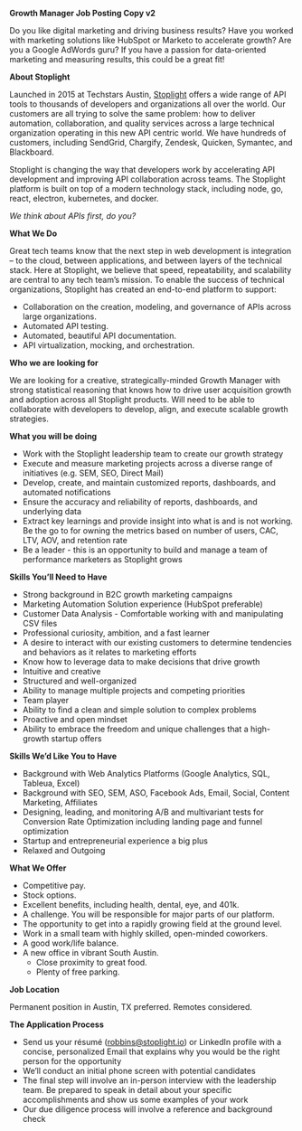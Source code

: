 **Growth Manager Job Posting Copy v2**

Do you like digital marketing and driving business results? Have you worked with marketing solutions like HubSpot or Marketo to accelerate growth? Are you a Google AdWords guru? If you have a passion for data-oriented marketing and measuring results, this could be a great fit!  

**About Stoplight**

Launched in 2015 at Techstars Austin, [Stoplight](https://stoplight.io) offers a wide range of API tools to thousands of developers and organizations all over the world. Our customers are all trying to solve the same problem: how to deliver automation, collaboration, and quality services across a large technical organization operating in this new API centric world. We have hundreds of customers, including SendGrid, Chargify, Zendesk, Quicken, Symantec, and Blackboard.

Stoplight is changing the way that developers work by accelerating API development and improving API collaboration across teams. The Stoplight platform is built on top of a modern technology stack, including node, go, react, electron, kubernetes, and docker.

*We think about APIs first, do you?*

**What We Do**

Great tech teams know that the next step in web development is integration – to the cloud, between applications, and between layers of the technical stack. Here at Stoplight, we believe that speed, repeatability, and scalability are central to any tech team’s mission. To enable the success of technical organizations, Stoplight has created an end-to-end platform to support:

* Collaboration on the creation, modeling, and governance of APIs across large organizations.
* Automated API testing.
* Automated, beautiful API documentation.
* API virtualization, mocking, and orchestration.

**Who we are looking for**

We are looking for a creative, strategically-minded Growth Manager with strong statistical reasoning that knows how to drive user acquisition growth and adoption across all Stoplight products. Will need to be able to collaborate with developers to develop, align, and execute scalable growth strategies.

**What you will be doing**

* Work with the Stoplight leadership team to create our growth strategy
* Execute and measure marketing projects across a diverse range of initiatives (e.g. SEM, SEO, Direct Mail) 
* Develop, create, and maintain customized reports, dashboards, and automated notifications 
* Ensure the accuracy and reliability of reports, dashboards, and underlying data 
* Extract key learnings and provide insight into what is and is not working. Be the go to for owning the metrics based on number of users, CAC, LTV, AOV, and retention rate 
* Be a leader - this is an opportunity to build and manage a team of performance marketers as Stoplight grows 

**Skills You’ll Need to Have**

* Strong background in B2C growth marketing campaigns 
* Marketing Automation Solution experience  (HubSpot preferable) 
* Customer Data Analysis - Comfortable working with and manipulating CSV files
* Professional curiosity, ambition, and a fast learner 
* A desire to interact with our existing customers to determine tendencies and behaviors as it relates to marketing efforts 
* Know how to leverage data to make decisions that drive growth 
* Intuitive and creative 
* Structured and well-organized
* Ability to manage multiple projects and competing priorities 
* Team player
* Ability to find a clean and simple solution to complex problems
* Proactive and open mindset
* Ability to embrace the freedom and unique challenges that a high-growth startup offers 

**Skills We’d Like You to Have**

* Background with Web Analytics Platforms (Google Analytics, SQL, Tableua, Excel) 
* Background with SEO, SEM, ASO, Facebook Ads, Email, Social, Content Marketing, Affiliates 
* Designing, leading, and monitoring A/B and multivariant tests for Conversion Rate Optimization including landing page and funnel optimization 
* Startup and entrepreneurial experience a big plus 
* Relaxed and Outgoing

**What We Offer**

* Competitive pay.
* Stock options.
* Excellent benefits, including health, dental, eye, and 401k.
* A challenge. You will be responsible for major parts of our platform.
* The opportunity to get into a rapidly growing field at the ground level.
* Work in a small team with highly skilled, open-minded coworkers.
* A good work/life balance.
* A new office in vibrant South Austin.
    * Close proximity to great food.
    * Plenty of free parking.

**Job Location** 

Permanent position in Austin, TX preferred. Remotes considered.

**The Application Process**

* Send us your résumé (robbins@stoplight.io) or LinkedIn profile with a concise, personalized Email that explains why you would be the right person for the opportunity 
* We’ll conduct an initial phone screen with potential candidates 
* The final step will involve an in-person interview with the leadership team. Be prepared to speak in detail about your specific accomplishments and show us some examples of your work
* Our due diligence process will involve a reference and background check 

